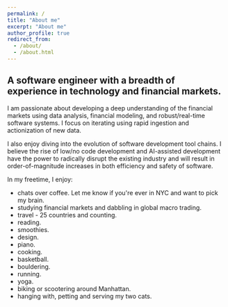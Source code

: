 ```yaml
---
permalink: /
title: "About me"
excerpt: "About me"
author_profile: true
redirect_from:
  - /about/
  - /about.html
---
```


A software engineer with a breadth of experience in technology and financial markets.
---
I am passionate about developing a deep understanding of the financial markets using data analysis, financial modeling, and robust/real-time software systems. I focus on iterating using rapid ingestion and actionization of new data.

I also enjoy diving into the evolution of software development tool chains. I believe the rise of low/no code development and AI-assisted development have the power to radically disrupt the existing industry and will result in order-of-magnitude increases in both efficiency and safety of software.

In my freetime, I enjoy:
- chats over coffee. Let me know if you're ever in NYC and want to pick my brain.
- studying financial markets and dabbling in global macro trading.
- travel - 25 countries and counting.
- reading.
- smoothies.
- design.
- piano.
- cooking.
- basketball.
- bouldering.
- running.
- yoga.
- biking or scootering around Manhattan.
- hanging with, petting and serving my two cats.
